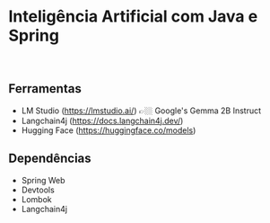 # Inteligência Artificial com Java e Spring

<br>

## Ferramentas

- LM Studio (https://lmstudio.ai/) 👉🏼 Google's Gemma 2B Instruct
- Langchain4j (https://docs.langchain4j.dev/)
- Hugging Face (https://huggingface.co/models)

## Dependências

- Spring Web
- Devtools
- Lombok
- Langchain4j 

